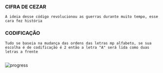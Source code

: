 ### CIFRA DE CEZAR
`A ideia desse código revolucionou as guerras durante muito tempo, esse cara fez história `
 


### CODIFICAÇÃO
`Tudo se baseia na mudança das ordens das letras mp alfabeto, se sua escolha é de codificação é 2 então a letra "A" será lida como duas letras a frente`

##
![progress](https://progress-bar.dev/48/ "progresso")

